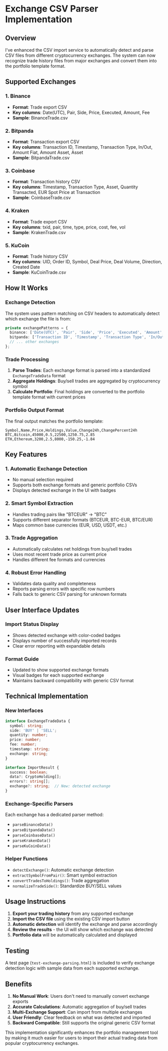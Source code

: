 # Exchange CSV Parser Implementation

## Overview
I've enhanced the CSV import service to automatically detect and parse CSV files from different cryptocurrency exchanges. The system can now recognize trade history files from major exchanges and convert them into the portfolio template format.

## Supported Exchanges

### 1. Binance
- **Format**: Trade export CSV
- **Key columns**: Date(UTC), Pair, Side, Price, Executed, Amount, Fee
- **Sample**: BinanceTrade.csv

### 2. Bitpanda  
- **Format**: Transaction export CSV
- **Key columns**: Transaction ID, Timestamp, Transaction Type, In/Out, Amount Fiat, Amount Asset, Asset
- **Sample**: BitpandaTrade.csv

### 3. Coinbase
- **Format**: Transaction history CSV
- **Key columns**: Timestamp, Transaction Type, Asset, Quantity Transacted, EUR Spot Price at Transaction
- **Sample**: CoinbaseTrade.csv

### 4. Kraken
- **Format**: Trade export CSV  
- **Key columns**: txid, pair, time, type, price, cost, fee, vol
- **Sample**: KrakenTrade.csv

### 5. KuCoin
- **Format**: Trade history CSV
- **Key columns**: UID, Order ID, Symbol, Deal Price, Deal Volume, Direction, Created Date
- **Sample**: KuCoinTrade.csv

## How It Works

### Exchange Detection
The system uses pattern matching on CSV headers to automatically detect which exchange the file is from:

```typescript
private exchangePatterns = {
  binance: ['Date(UTC)', 'Pair', 'Side', 'Price', 'Executed', 'Amount', 'Fee'],
  bitpanda: ['Transaction ID', 'Timestamp', 'Transaction Type', 'In/Out', 'Amount Fiat', 'Amount Asset'],
  // ... other exchanges
};
```

### Trade Processing
1. **Parse Trades**: Each exchange format is parsed into a standardized `ExchangeTradeData` format
2. **Aggregate Holdings**: Buy/sell trades are aggregated by cryptocurrency symbol
3. **Calculate Portfolio**: Final holdings are converted to the portfolio template format with current prices

### Portfolio Output Format
The final output matches the portfolio template:
```csv
Symbol,Name,Price,Holdings,Value,Change24h,ChangePercent24h
BTC,Bitcoin,45000,0.5,22500,1250.75,2.85
ETH,Ethereum,3200,2.5,8000,-150.25,-1.84
```

## Key Features

### 1. Automatic Exchange Detection
- No manual selection required
- Supports both exchange formats and generic portfolio CSVs
- Displays detected exchange in the UI with badges

### 2. Smart Symbol Extraction
- Handles trading pairs like "BTCEUR" → "BTC"
- Supports different separator formats (BTCEUR, BTC-EUR, BTC/EUR)
- Maps common base currencies (EUR, USD, USDT, etc.)

### 3. Trade Aggregation
- Automatically calculates net holdings from buy/sell trades
- Uses most recent trade price as current price
- Handles different fee formats and currencies

### 4. Robust Error Handling
- Validates data quality and completeness
- Reports parsing errors with specific row numbers
- Falls back to generic CSV parsing for unknown formats

## User Interface Updates

### Import Status Display
- Shows detected exchange with color-coded badges
- Displays number of successfully imported records
- Clear error reporting with expandable details

### Format Guide
- Updated to show supported exchange formats
- Visual badges for each supported exchange
- Maintains backward compatibility with generic CSV format

## Technical Implementation

### New Interfaces
```typescript
interface ExchangeTradeData {
  symbol: string;
  side: 'BUY' | 'SELL';
  quantity: number;
  price: number;
  fee: number;
  timestamp: string;
  exchange: string;
}

interface ImportResult {
  success: boolean;
  data?: CryptoHolding[];
  errors?: string[];
  exchange?: string;  // New: detected exchange
}
```

### Exchange-Specific Parsers
Each exchange has a dedicated parser method:
- `parseBinanceData()`
- `parseBitpandaData()`
- `parseCoinbaseData()`
- `parseKrakenData()`
- `parseKuCoinData()`

### Helper Functions
- `detectExchange()`: Automatic exchange detection
- `extractSymbolFromPair()`: Smart symbol extraction
- `convertTradesToHoldings()`: Trade aggregation
- `normalizeTradeSide()`: Standardize BUY/SELL values

## Usage Instructions

1. **Export your trading history** from any supported exchange
2. **Import the CSV file** using the existing CSV import button
3. **Automatic detection** will identify the exchange and parse accordingly
4. **Review the results** - the UI will show which exchange was detected
5. **Portfolio data** will be automatically calculated and displayed

## Testing

A test page (`test-exchange-parsing.html`) is included to verify exchange detection logic with sample data from each supported exchange.

## Benefits

1. **No Manual Work**: Users don't need to manually convert exchange exports
2. **Accurate Calculations**: Automatic aggregation of buy/sell trades
3. **Multi-Exchange Support**: Can import from multiple exchanges
4. **User Friendly**: Clear feedback on what was detected and imported
5. **Backward Compatible**: Still supports the original generic CSV format

This implementation significantly enhances the portfolio management tool by making it much easier for users to import their actual trading data from popular cryptocurrency exchanges.
